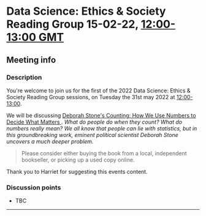# Data Science: Ethics & Society Reading Group 15-02-22, [12:00-13:00 GMT](https://www.timeanddate.com/countdown/generic?p0=136&iso=20220215T12&msg=Data%20Ethics%20and%20Society%20Reading%20Group%3a%20Hello%20World)

## Meeting info

### Description

You're welcome to join us for the first of the 2022 Data Science: Ethics & Society Reading Group sessions, on Tuesday the 31st may 2022 at [12:00-13:00](https://www.timeanddate.com/countdown/generic?iso=20220531T12&p0=298&msg=Data+Ethics+and+Society+Reading+Group%3A+Counting%3A+How+We+Use+Numbers+to+Decide+What+Matters&ud=1&font=serif). 

We will be discussing [Deborah Stone's Counting: How We Use Numbers to Decide What Matters
](https://www.goodreads.com/book/show/50489326-counting). _What do people do when they count? What do numbers really mean? We all know that people can lie with statistics, but in this groundbreaking work, eminent political scientist Deborah Stone uncovers a much deeper problem._

> Please consider either buying the book from a local, independent bookseller, or picking up a used copy online. 

Thank you to Harriet for suggesting this events content.

### Discussion points

- TBC

---

<!--

## Meeting notes

### Who came
Number of people: 32

### What did we think?
Notes here!
Shall we email the author? If so, who'll send the email?

-->
